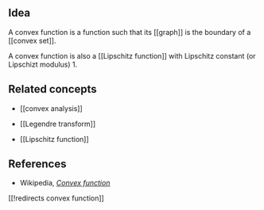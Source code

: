 
## Idea

A convex function is a function such that its [[graph]] is the boundary of a [[convex set]].

A convex function is also a [[Lipschitz function]] with Lipschitz constant (or Lipschizt modulus) 1.

## Related concepts

* [[convex analysis]]

* [[Legendre transform]]

* [[Lipschitz function]]

## References

* Wikipedia, _[Convex function](http://en.wikipedia.org/wiki/Convex_function)_

[[!redirects convex function]]